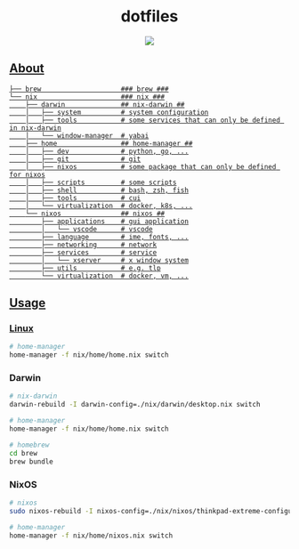 <div align="center">
<h1>dotfiles</h1>
<a href="https://nixos.org">
<img  src="https://img.shields.io/github/license/ttak0422/dotfiles?style=for-the-badge&color=black">
</div>

## About

```
├── brew                    ### brew ###
└── nix                     ### nix ###
    ├── darwin              ## nix-darwin ##
    │   ├── system          # system configuration
    │   ├── tools           # some services that can only be defined in nix-darwin
    │   └── window-manager  # yabai
    ├── home                ## home-manager ##
    │   ├── dev             # python, go, ...
    │   ├── git             # git
    │   ├── nixos           # some package that can only be defined for nixos
    │   ├── scripts         # some scripts
    │   ├── shell           # bash, zsh, fish
    │   ├── tools           # cui
    │   └── virtualization  # docker, k8s, ...
    └── nixos               ## nixos ##
        ├── applications    # gui application
        │   └── vscode      # vscode
        ├── language        # ime, fonts, ...
        ├── networking      # network
        ├── services        # service
        │   └── xserver     # x window system
        ├── utils           # e.g. tlp
        └── virtualization  # docker, vm, ...
```

## Usage

### Linux

```bash
# home-manager
home-manager -f nix/home/home.nix switch  
```

### Darwin

```bash
# nix-darwin
darwin-rebuild -I darwin-config=./nix/darwin/desktop.nix switch 

# home-manager
home-manager -f nix/home/home.nix switch  

# homebrew
cd brew
brew bundle
```

### NixOS

```bash
# nixos
sudo nixos-rebuild -I nixos-config=./nix/nixos/thinkpad-extreme-configuration.nix switch

# home-manager
home-manager -f nix/home/nixos.nix switch  
```